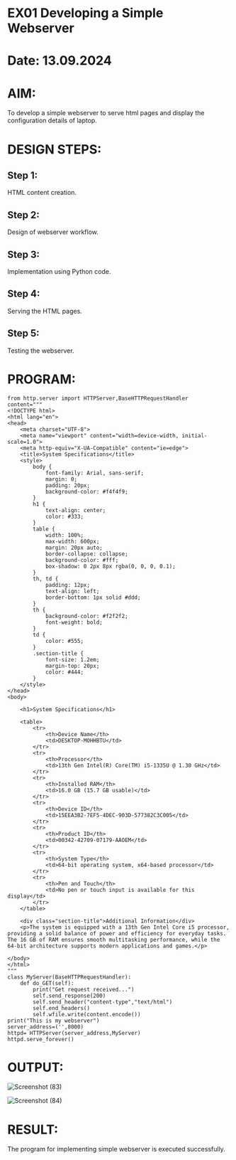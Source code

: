 # EX01 Developing a Simple Webserver

# Date: 13.09.2024

# AIM:
To develop a simple webserver to serve html pages and display the configuration details of laptop.

# DESIGN STEPS:
## Step 1:
HTML content creation.

## Step 2:
Design of webserver workflow.

## Step 3:
Implementation using Python code.

## Step 4:
Serving the HTML pages.

## Step 5:
Testing the webserver.

# PROGRAM:
```
from http.server import HTTPServer,BaseHTTPRequestHandler
content="""
<!DOCTYPE html>
<html lang="en">
<head>
    <meta charset="UTF-8">
    <meta name="viewport" content="width=device-width, initial-scale=1.0">
    <meta http-equiv="X-UA-Compatible" content="ie=edge">
    <title>System Specifications</title>
    <style>
        body {
            font-family: Arial, sans-serif;
            margin: 0;
            padding: 20px;
            background-color: #f4f4f9;
        }
        h1 {
            text-align: center;
            color: #333;
        }
        table {
            width: 100%;
            max-width: 600px;
            margin: 20px auto;
            border-collapse: collapse;
            background-color: #fff;
            box-shadow: 0 2px 8px rgba(0, 0, 0, 0.1);
        }
        th, td {
            padding: 12px;
            text-align: left;
            border-bottom: 1px solid #ddd;
        }
        th {
            background-color: #f2f2f2;
            font-weight: bold;
        }
        td {
            color: #555;
        }
        .section-title {
            font-size: 1.2em;
            margin-top: 20px;
            color: #444;
        }
    </style>
</head>
<body>

    <h1>System Specifications</h1>
    
    <table>
        <tr>
            <th>Device Name</th>
            <td>DESKTOP-MOHHBTU</td>
        </tr>
        <tr>
            <th>Processor</th>
            <td>13th Gen Intel(R) Core(TM) i5-1335U @ 1.30 GHz</td>
        </tr>
        <tr>
            <th>Installed RAM</th>
            <td>16.0 GB (15.7 GB usable)</td>
        </tr>
        <tr>
            <th>Device ID</th>
            <td>15EEA3B2-7EF5-4DEC-903D-577382C3C005</td>
        </tr>
        <tr>
            <th>Product ID</th>
            <td>00342-42709-07179-AAOEM</td>
        </tr>
        <tr>
            <th>System Type</th>
            <td>64-bit operating system, x64-based processor</td>
        </tr>
        <tr>
            <th>Pen and Touch</th>
            <td>No pen or touch input is available for this display</td>
        </tr>
    </table>
    
    <div class="section-title">Additional Information</div>
    <p>The system is equipped with a 13th Gen Intel Core i5 processor, providing a solid balance of power and efficiency for everyday tasks. The 16 GB of RAM ensures smooth multitasking performance, while the 64-bit architecture supports modern applications and games.</p>

</body>
</html>
"""
class MyServer(BaseHTTPRequestHandler):
    def do_GET(self):
        print("Get request received...")
        self.send_response(200)
        self.send_header("content-type","text/html")
        self.end_headers()
        self.wfile.write(content.encode())
print("This is my webserver")
server_address=('',8000)
httpd= HTTPServer(server_address,MyServer)
httpd.serve_forever()
```
# OUTPUT:

![Screenshot (83)](https://github.com/user-attachments/assets/b35a9cc2-866e-4ac4-b38f-f86d3141aa41)

![Screenshot (84)](https://github.com/user-attachments/assets/8e7c7d0d-1d11-4399-a6bc-c83a28f74925)


# RESULT:
The program for implementing simple webserver is executed successfully.
